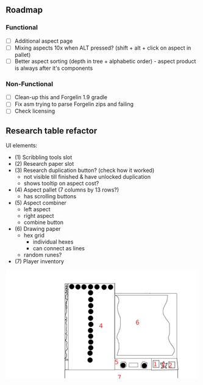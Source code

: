 ## Roadmap
### Functional
  - [ ] Additional aspect page
  - [ ] Mixing aspects 10x when ALT pressed? (shift + alt + click on aspect in pallet)
  - [ ] Better aspect sorting (depth in tree + alphabetic order) - aspect product is always after it's components

### Non-Functional
  - [ ] Clean-up this and Forgelin 1.9 gradle
  - [ ] Fix asm trying to parse Forgelin zips and failing
  - [ ] Check licensing

## Research table refactor

UI elements:
  - (1) Scribbling tools slot
  - (2) Research paper slot
  - (3) Research duplication button? (check how it worked)
     - not visible till finished & have unlocked duplication
     - shows tooltip on aspect cost?
  - (4) Aspect pallet (7 columns by 13 rows?)
     - has scrolling buttons
  - (5) Aspect combiner
     - left aspect
     - right aspect
     - combine button
  - (6) Drawing paper
     - hex grid
       - individual hexes
        - can connect as lines
     - random runes?
  - (7) Player inventory

![UI mock](doc/research-ui-redesign-mock.png)
